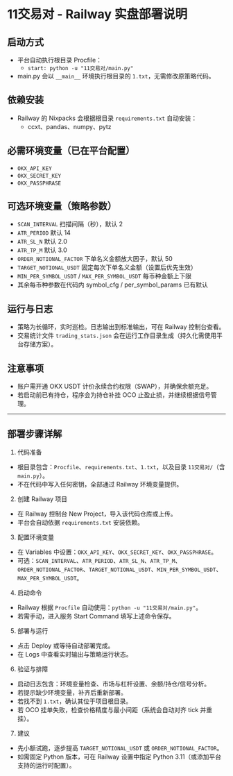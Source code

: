 # 11交易对 - Railway 实盘部署说明

## 启动方式
- 平台自动执行根目录 Procfile：
  - `start: python -u "11交易对/main.py"`
- main.py 会以 `__main__` 环境执行根目录的 `1.txt`，无需修改原策略代码。

## 依赖安装
- Railway 的 Nixpacks 会根据根目录 `requirements.txt` 自动安装：
  - ccxt、pandas、numpy、pytz

## 必需环境变量（已在平台配置）
- `OKX_API_KEY`
- `OKX_SECRET_KEY`
- `OKX_PASSPHRASE`

## 可选环境变量（策略参数）
- `SCAN_INTERVAL` 扫描间隔（秒），默认 2
- `ATR_PERIOD` 默认 14
- `ATR_SL_N` 默认 2.0
- `ATR_TP_M` 默认 3.0
- `ORDER_NOTIONAL_FACTOR` 下单名义金额放大因子，默认 50
- `TARGET_NOTIONAL_USDT` 固定每次下单名义金额（设置后优先生效）
- `MIN_PER_SYMBOL_USDT` / `MAX_PER_SYMBOL_USDT` 每币种金额上下限
- 其余每币种参数在代码内 symbol_cfg / per_symbol_params 已有默认

## 运行与日志
- 策略为长循环，实时巡检。日志输出到标准输出，可在 Railway 控制台查看。
- 交易统计文件 `trading_stats.json` 会在运行工作目录生成（持久化需使用平台存储方案）。

## 注意事项
- 账户需开通 OKX USDT 计价永续合约权限（SWAP），并确保余额充足。
- 若启动前已有持仓，程序会为持仓补挂 OCO 止盈止损，并继续根据信号管理。

---

## 部署步骤详解

1) 代码准备
- 根目录包含：`Procfile`、`requirements.txt`、`1.txt`，以及目录 `11交易对/`（含 `main.py`）。
- 不在代码中写入任何密钥，全部通过 Railway 环境变量提供。

2) 创建 Railway 项目
- 在 Railway 控制台 New Project，导入该代码仓库或上传。
- 平台会自动依据 `requirements.txt` 安装依赖。

3) 配置环境变量
- 在 Variables 中设置：`OKX_API_KEY`、`OKX_SECRET_KEY`、`OKX_PASSPHRASE`。
- 可选：`SCAN_INTERVAL`、`ATR_PERIOD`、`ATR_SL_N`、`ATR_TP_M`、`ORDER_NOTIONAL_FACTOR`、`TARGET_NOTIONAL_USDT`、`MIN_PER_SYMBOL_USDT`、`MAX_PER_SYMBOL_USDT`。

4) 启动命令
- Railway 根据 `Procfile` 自动使用：`python -u "11交易对/main.py"`。
- 若需手动，进入服务 Start Command 填写上述命令保存。

5) 部署与运行
- 点击 Deploy 或等待自动部署完成。
- 在 Logs 中查看实时输出与策略运行状态。

6) 验证与排障
- 启动日志包含：环境变量检查、市场与杠杆设置、余额/持仓/信号分析。
- 若提示缺少环境变量，补齐后重新部署。
- 若找不到 `1.txt`，确认其位于项目根目录。
- 若 OCO 挂单失败，检查价格精度与最小间距（系统会自动对齐 tick 并重挂）。

7) 建议
- 先小额试跑，逐步提高 `TARGET_NOTIONAL_USDT` 或 `ORDER_NOTIONAL_FACTOR`。
- 如需固定 Python 版本，可在 Railway 设置中指定 Python 3.11（或添加平台支持的运行时配置）。